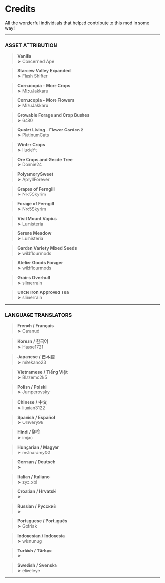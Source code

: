 # Credits

All the wonderful individuals that helped contribute to this mod in some way!

---

### ASSET ATTRIBUTION
> **Vanilla**  
➤ Concerned Ape

> **Stardew Valley Expanded**  
➤ Flash Shifter

> **Cornucopia - More Crops**  
➤ MizuJakkaru

> **Cornucopia - More Flowers**  
➤ MizuJakkaru

> **Growable Forage and Crop Bushes**  
➤ 6480

> **Quaint Living - Flower Garden 2**  
➤ PlatinumCats

> **Winter Crops**  
➤ IlucieYt

> **Ore Crops and Geode Tree**  
➤ Donnie24

> **PolyamorySweet**  
➤ ApryllForever

> **Grapes of Ferngill**  
➤ Nrc5Skyrim

> **Forage of Ferngill**  
➤ Nrc5Skyrim

> **Visit Mount Vapius**  
➤ Lumisteria

> **Serene Meadow**  
➤ Lumisteria

> **Garden Variety Mixed Seeds**  
➤ wildflourmods

> **Atelier Goods Forager**  
➤ wildflourmods

> **Grains Overhull**  
➤ slimerrain

> **Uncle Iroh Approved Tea**  
➤ slimerrain

---

### LANGUAGE TRANSLATORS

> **French / Français**  
➤ Caranud

> **Korean / 한국어**  
➤ Hasse1721

> **Japanese / 日本語**  
➤ mitekano23

> **Vietnamese / Tiếng Việt**  
➤ Blazemc2k5

> **Polish / Polski**  
➤ Jumperovsky

> **Chinese / 中文**  
➤ liunian3122

> **Spanish / Español**  
➤ Orlivery98

> **Hindi / हिन्दी**  
➤ imjac

> **Hungarian / Magyar**  
➤ molnaramy00

> **German / Deutsch**  
➤ 

> **Italian / Italiano**  
➤ zyx_xbl

> **Croatian / Hrvatski**  
➤ 

> **Russian / Русский**  
➤ 

> **Portuguese / Português**  
➤ Gofriak

> **Indonesian / Indonesia**  
➤ wisnunug

> **Turkish / Türkçe**  
➤ 

> **Swedish / Svenska**  
➤ elieeleye

---

